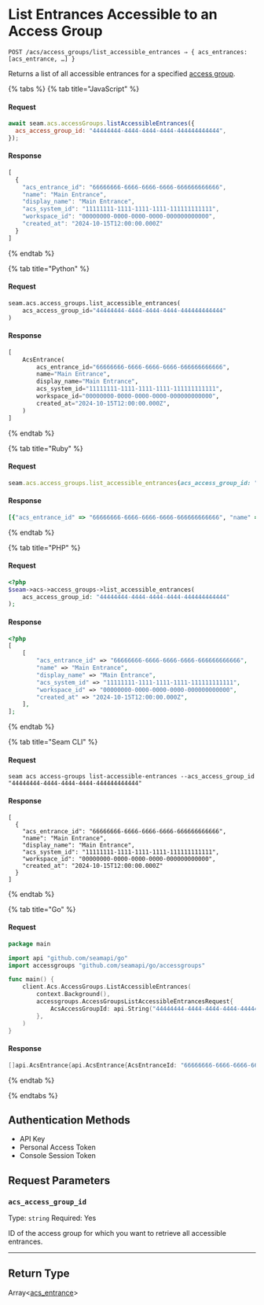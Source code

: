 # List Entrances Accessible to an Access Group

```
POST /acs/access_groups/list_accessible_entrances ⇒ { acs_entrances: [acs_entrance, …] }
```

Returns a list of all accessible entrances for a specified [access group](https://docs.seam.co/latest/capability-guides/access-systems/assigning-users-to-access-groups).

{% tabs %}
{% tab title="JavaScript" %}
#### Request

```javascript
await seam.acs.accessGroups.listAccessibleEntrances({
  acs_access_group_id: "44444444-4444-4444-4444-444444444444",
});
```

#### Response

```javascript
[
  {
    "acs_entrance_id": "66666666-6666-6666-6666-666666666666",
    "name": "Main Entrance",
    "display_name": "Main Entrance",
    "acs_system_id": "11111111-1111-1111-1111-111111111111",
    "workspace_id": "00000000-0000-0000-0000-000000000000",
    "created_at": "2024-10-15T12:00:00.000Z"
  }
]
```
{% endtab %}

{% tab title="Python" %}
#### Request

```python
seam.acs.access_groups.list_accessible_entrances(
    acs_access_group_id="44444444-4444-4444-4444-444444444444"
)
```

#### Response

```python
[
    AcsEntrance(
        acs_entrance_id="66666666-6666-6666-6666-666666666666",
        name="Main Entrance",
        display_name="Main Entrance",
        acs_system_id="11111111-1111-1111-1111-111111111111",
        workspace_id="00000000-0000-0000-0000-000000000000",
        created_at="2024-10-15T12:00:00.000Z",
    )
]
```
{% endtab %}

{% tab title="Ruby" %}
#### Request

```ruby
seam.acs.access_groups.list_accessible_entrances(acs_access_group_id: "44444444-4444-4444-4444-444444444444")
```

#### Response

```ruby
[{"acs_entrance_id" => "66666666-6666-6666-6666-666666666666", "name" => "Main Entrance", "display_name" => "Main Entrance", "acs_system_id" => "11111111-1111-1111-1111-111111111111", "workspace_id" => "00000000-0000-0000-0000-000000000000", "created_at" => "2024-10-15T12:00:00.000Z"}]
```
{% endtab %}

{% tab title="PHP" %}
#### Request

```php
<?php
$seam->acs->access_groups->list_accessible_entrances(
    acs_access_group_id: "44444444-4444-4444-4444-444444444444"
);
```

#### Response

```php
<?php
[
    [
        "acs_entrance_id" => "66666666-6666-6666-6666-666666666666",
        "name" => "Main Entrance",
        "display_name" => "Main Entrance",
        "acs_system_id" => "11111111-1111-1111-1111-111111111111",
        "workspace_id" => "00000000-0000-0000-0000-000000000000",
        "created_at" => "2024-10-15T12:00:00.000Z",
    ],
];
```
{% endtab %}

{% tab title="Seam CLI" %}
#### Request

```seam_cli
seam acs access-groups list-accessible-entrances --acs_access_group_id "44444444-4444-4444-4444-444444444444"
```

#### Response

```seam_cli
[
  {
    "acs_entrance_id": "66666666-6666-6666-6666-666666666666",
    "name": "Main Entrance",
    "display_name": "Main Entrance",
    "acs_system_id": "11111111-1111-1111-1111-111111111111",
    "workspace_id": "00000000-0000-0000-0000-000000000000",
    "created_at": "2024-10-15T12:00:00.000Z"
  }
]
```
{% endtab %}

{% tab title="Go" %}
#### Request

```go
package main

import api "github.com/seamapi/go"
import accessgroups "github.com/seamapi/go/accessgroups"

func main() {
	client.Acs.AccessGroups.ListAccessibleEntrances(
		context.Background(),
		accessgroups.AccessGroupsListAccessibleEntrancesRequest{
			AcsAccessGroupId: api.String("44444444-4444-4444-4444-444444444444"),
		},
	)
}
```

#### Response

```go
[]api.AcsEntrance{api.AcsEntrance{AcsEntranceId: "66666666-6666-6666-6666-666666666666", Name: "Main Entrance", DisplayName: "Main Entrance", AcsSystemId: "11111111-1111-1111-1111-111111111111", WorkspaceId: "00000000-0000-0000-0000-000000000000", CreatedAt: "2024-10-15T12:00:00.000Z"}}
```
{% endtab %}

{% endtabs %}

## Authentication Methods

- API Key
- Personal Access Token
- Console Session Token

## Request Parameters

### `acs_access_group_id`

Type: `string`
Required: Yes

ID of the access group for which you want to retrieve all accessible entrances.

***

## Return Type

Array<[acs\_entrance](./)>
